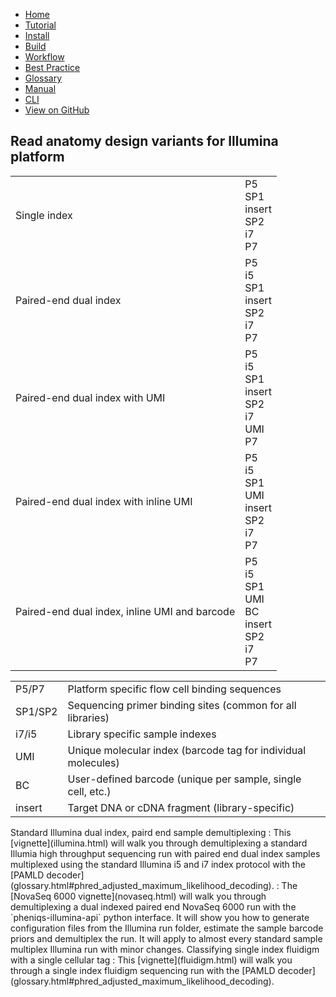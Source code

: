 <!--
    Pheniqs : PHilology ENcoder wIth Quality Statistics
    Copyright (C) 2018  Lior Galanti
    NYU Center for Genetics and System Biology

    Author: Lior Galanti <lior.galanti@nyu.edu>

    This program is free software: you can redistribute it and/or modify
    it under the terms of the GNU Affero General Public License as
    published by the Free Software Foundation, either version 3 of the
    License, or (at your option) any later version.

    This program is distributed in the hope that it will be useful,
    but WITHOUT ANY WARRANTY; without even the implied warranty of
    MERCHANTABILITY or FITNESS FOR A PARTICULAR PURPOSE.  See the
    GNU Affero General Public License for more details.

    You should have received a copy of the GNU Affero General Public License
    along with this program.  If not, see <http://www.gnu.org/licenses/>.
-->

<section id="navigation">
    <ul>
        <li><a                  href="/pheniqs/2.0/">Home</a></li>
        <li><a                  href="/pheniqs/2.0/tutorial.html">Tutorial</a></li>
        <li><a                  href="/pheniqs/2.0/install.html">Install</a></li>
        <li><a                  href="/pheniqs/2.0/build.html">Build</a></li>
        <li><a class="active"   href="/pheniqs/2.0/workflow.html">Workflow</a></li>
        <li><a                  href="/pheniqs/2.0/best_practices.html">Best Practice</a></li>
        <li><a                  href="/pheniqs/2.0/glossary.html">Glossary</a></li>
        <li><a                  href="/pheniqs/2.0/manual.html">Manual</a></li>
        <li><a                  href="/pheniqs/2.0/cli.html">CLI</a></li>
        <li><a class="github"   href="http://github.com/biosails/pheniqs">View on GitHub</a></li>
    </ul>
    <div class="clear" />
</section>

## Read anatomy design variants for Illumina platform
<!-- <p>&#8636;&#8637;</p> -->
<table class="diagram">
  <tr>
    <td class="description" >Single index</td>
    <td>
      <div class="read" id="single_index">
        <div class="binding_primer p5">P5</div>
        <div class="sequencing_primer">SP1</div>
        <div class="insert">insert</div>
        <div class="sequencing_primer">SP2</div>
        <div class="sample_barcode i7">i7</div>
        <div class="binding_primer p7">P7</div>
        <div class="clear"></div>
      </div>
    </td>
  </tr>
  <tr>
    <td class="description" >Paired-end dual index</td>
    <td>
      <div class="read" id="single_index">
        <div class="binding_primer p5">P5</div>
        <div class="sample_barcode i5">i5</div>
        <div class="sequencing_primer">SP1</div>
        <div class="insert">insert</div>
        <div class="sequencing_primer">SP2</div>
        <div class="sample_barcode i7">i7</div>
        <div class="binding_primer p7">P7</div>
        <div class="clear"></div>
      </div>
    </td>
  </tr>
  <tr>
    <td class="description" >Paired-end dual index with UMI</td>
    <td>
      <div class="read" id="single_index">
        <div class="binding_primer p5">P5</div>
        <div class="sample_barcode i5">i5</div>
        <div class="sequencing_primer">SP1</div>
        <div class="insert">insert</div>
        <div class="sequencing_primer">SP2</div>
        <div class="sample_barcode i7">i7</div>
        <div class="molecular_barcode">UMI</div>
        <div class="binding_primer p7">P7</div>
        <div class="clear"></div>
      </div>
    </td>
  </tr>
  <tr>
    <td class="description" >Paired-end dual index with inline UMI</td>
    <td>
      <div class="read" id="single_index">
        <div class="binding_primer p5">P5</div>
        <div class="sample_barcode i5">i5</div>
        <div class="sequencing_primer">SP1</div>
        <div class="molecular_barcode">UMI</div>
        <div class="insert">insert</div>
        <div class="sequencing_primer">SP2</div>
        <div class="sample_barcode i7">i7</div>
        <div class="binding_primer p7">P7</div>
        <div class="clear"></div>
      </div>
    </td>
  </tr>
  <tr>
    <td class="description" >Paired-end dual index, inline UMI and barcode</td>
    <td>
      <div class="read" id="single_index">
        <div class="binding_primer p5">P5</div>
        <div class="sample_barcode i5">i5</div>
        <div class="sequencing_primer">SP1</div>
        <div class="molecular_barcode">UMI</div>
        <div class="custom_barcode">BC</div>
        <div class="insert">insert</div>
        <div class="sequencing_primer">SP2</div>
        <div class="sample_barcode i7">i7</div>
        <div class="binding_primer p7">P7</div>
        <div class="clear"></div>
      </div>
    </td>
  </tr>
</table>

<table class="legend">
  <tr>
    <td class="label" ><span class="binding_primer p5">P5/P7</span></td>
    <td class="definition" >Platform specific flow cell binding sequences</td>
  </tr>
  <tr>
    <td class="label" ><span class="sequencing_primer">SP1/SP2</span></td>
    <td class="definition" >Sequencing primer binding sites (common for all libraries)</td>
  </tr>
  <tr>
    <td class="label" ><span class="sample_barcode">i7/i5</span></td>
    <td class="definition" >Library specific sample indexes</td>
  </tr>
  <tr>
    <td class="label" ><span class="molecular_barcode">UMI</span></td>
    <td class="definition" >Unique molecular index (barcode tag for individual molecules)</td>
  </tr>
  <tr>
    <td class="label" ><span class="custom_barcode">BC</span></td>
    <td class="definition" >User-defined barcode (unique per sample, single cell, etc.)</td>
  </tr>
  <tr>
    <td class="label" ><span class="insert">insert</span></td>
    <td class="definition" >Target DNA or cDNA fragment (library-specific)</td>
  </tr>
</table>

<a name="standard_illumina" />
Standard Illumina dual index, paird end sample demultiplexing
: This [vignette](illumina.html) will walk you through demultiplexing a standard Illumia high throughput sequencing run with paired end dual index samples multiplexed using the standard Illumina i5 and i7 index protocol with the [PAMLD decoder](glossary.html#phred_adjusted_maximum_likelihood_decoding).

<a name="novaseq_6000" />
: The [NovaSeq 6000 vignette](novaseq.html) will walk you through demultiplexing a dual indexed paired end NovaSeq 6000 run with the `pheniqs-illumina-api` python interface. It will show you how to generate configuration files from the Illumina run folder, estimate the sample barcode priors and demultiplex the run. It will apply to almost every standard sample multiplex Illumina run with minor changes.

<a name="fluidigm" />
Classifying single index fluidigm with a single cellular tag
: This [vignette](fluidigm.html) will walk you through a single index fluidigm sequencing run with the [PAMLD decoder](glossary.html#phred_adjusted_maximum_likelihood_decoding).
